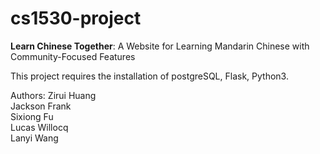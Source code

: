 # cs1530-project
**Learn Chinese Together**: A Website for Learning Mandarin Chinese with Community-Focused Features

This project requires the installation of postgreSQL, Flask, Python3.

Authors:
Zirui Huang \
Jackson Frank\
Sixiong Fu\
Lucas Willocq\
Lanyi Wang
